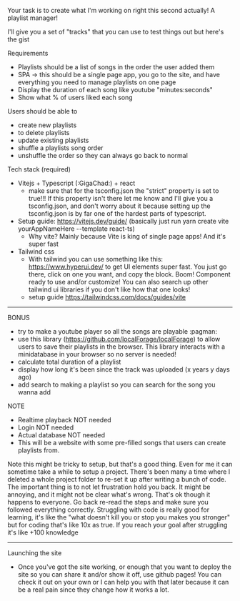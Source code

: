 Your task is to create what I'm working on right this second actually! A playlist manager!

I'll give you a set of "tracks" that you can use to test things out but here's the gist

Requirements
- Playlists should be a list of songs in the order the user added them
- SPA -> this should be a single page app, you go to the site, and have everything you need to manage playlists on one page
- Display the duration of each song like youtube "minutes:seconds"
- Show what % of users liked each song

Users should be able to
- create new playlists
- to delete playlists
- update existing playlists
- shuffle a playlists song order
- unshuffle the order so they can always go back to normal

Tech stack (required)
- Vitejs + Typescript (:GigaChad:) + react
  - make sure that for the tsconfig.json the "strict" property is set to true!!! If this property isn't there let me know and I'll give you a tsconfig.json, and don't worry about it because setting up the tsconfig.json is by far one of the hardest parts of typescript.
- Setup guide: https://vitejs.dev/guide/  (basically just run yarn create vite yourAppNameHere --template react-ts)
  - Why vite? Mainly because Vite is king of single page apps! And it's super fast
- Tailwind css
  - With tailwind you can use something like this: https://www.hyperui.dev/ to get UI elements super fast. You just go there, click on one you want, and copy the block. Boom! Component ready to use and/or customize! You can also search up other tailwind ui libraries if you don't like how that one looks!
  - setup guide https://tailwindcss.com/docs/guides/vite
 
-----------------------------------------

BONUS
- try to make a youtube player so all the songs are playable :pagman: 
- use this library (https://github.com/localForage/localForage) to allow users to save their playlists in the browser. This library interacts with a minidatabase in your browser so no server is needed!
- calculate total duration of a playlist
- display how long it's been since the track was uploaded (x years y days ago)
- add search to making a playlist so you can search for the song you wanna add

NOTE
- Realtime playback NOT needed
- Login NOT needed
- Actual database NOT needed
- This will be a website with some pre-filled songs that users can create playlists from.

Note this might be tricky to setup, but that's a good thing. Even for me it can sometime take a while to setup a project. There's been many a time where I deleted a whole project folder to re-set it up after writing a bunch of code. The important thing is to not let frustration hold you back. It might be annoying, and it might not be clear what's wrong. That's ok though it happens to everyone. Go back re-read the steps and make sure you followed everything correctly. Struggling with code is really good for learning, it's like the "what doesn't kill you or stop you makes you stronger" but for coding that's like 10x as true. If you reach your goal after struggling it's like +100 knowledge

-------------------------------------


Launching the site
- Once you've got the site working, or enough that you want to deploy the site so you can share it and/or show it off, use github pages! You can check it out on your own or I can help you with that later because it can be a real pain since they change how it works a lot. 
